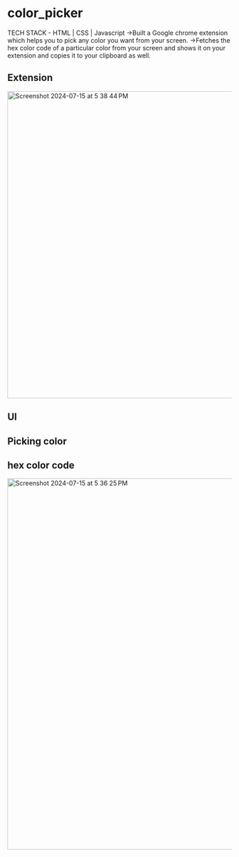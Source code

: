 # color_picker
TECH STACK - HTML | CSS | Javascript
->Built a Google chrome extension which helps you to
pick any color you want from your screen.
->Fetches the hex color code of a particular color from your
screen and shows it on your extension and copies it to
your clipboard as well.

## Extension
<img width="691" alt="Screenshot 2024-07-15 at 5 38 44 PM" src="https://github.com/user-attachments/assets/8bce356e-3e4c-4ec5-a647-11e914308ca0">

## UI


## Picking color

## hex color code
<img width="835" alt="Screenshot 2024-07-15 at 5 36 25 PM" src="https://github.com/user-attachments/assets/bf4dd832-386b-4714-9782-93785e54a5f0">
